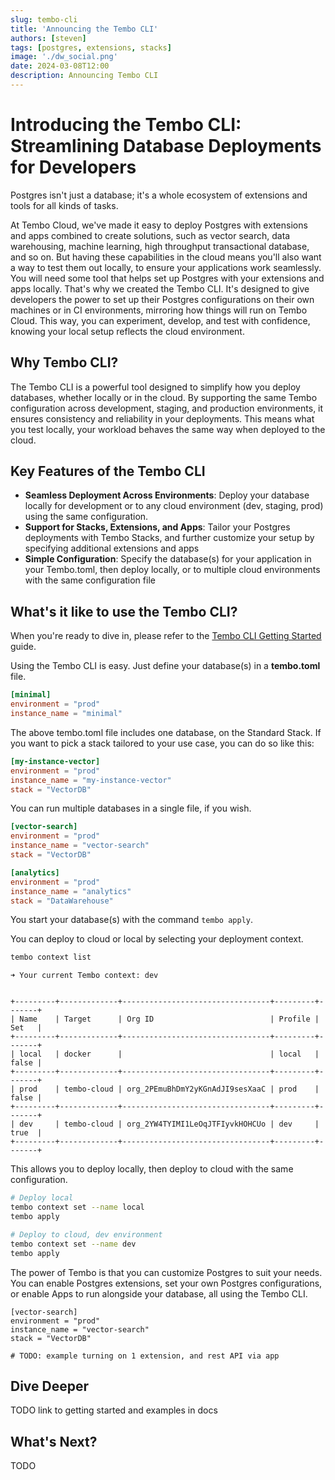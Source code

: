 ```yaml
---
slug: tembo-cli
title: 'Announcing the Tembo CLI'
authors: [steven]
tags: [postgres, extensions, stacks]
image: './dw_social.png'
date: 2024-03-08T12:00
description: Announcing Tembo CLI
---
```


# Introducing the Tembo CLI: Streamlining Database Deployments for Developers

Postgres isn't just a database; it's a whole ecosystem of extensions and tools for all kinds of tasks.

At Tembo Cloud, we've made it easy to deploy Postgres with extensions and apps combined to create solutions, such as vector search, data warehousing, machine learning, high throughput transactional database, and so on. But having these capabilities in the cloud means you'll also want a way to test them out locally, to ensure your applications work seamlessly. You will need some tool that helps set up Postgres with your extensions and apps locally. That's why we created the Tembo CLI. It's designed to give developers the power to set up their Postgres configurations on their own machines or in CI environments, mirroring how things will run on Tembo Cloud. This way, you can experiment, develop, and test with confidence, knowing your local setup reflects the cloud environment.

## Why Tembo CLI?

The Tembo CLI is a powerful tool designed to simplify how you deploy databases, whether locally or in the cloud. By supporting the same Tembo configuration across development, staging, and production environments, it ensures consistency and reliability in your deployments. This means what you test locally, your workload behaves the same way when deployed to the cloud.

## Key Features of the Tembo CLI

- **Seamless Deployment Across Environments**: Deploy your database locally for development or to any cloud environment (dev, staging, prod) using the same configuration.
- **Support for Stacks, Extensions, and Apps**: Tailor your Postgres deployments with Tembo Stacks, and further customize your setup by specifying additional extensions and apps
- **Simple Configuration**: Specify the database(s) for your application in your Tembo.toml, then deploy locally, or to multiple cloud environments with the same configuration file

## What's it like to use the Tembo CLI?

When you're ready to dive in, please refer to the [Tembo CLI Getting Started](https://tembo.io/docs/tembo-cloud/Tembo-CLI/Getting_Started) guide.

Using the Tembo CLI is easy. Just define your database(s) in a **tembo.toml** file.

```toml
[minimal]
environment = "prod"
instance_name = "minimal"
```

The above tembo.toml file includes one database, on the Standard Stack. If you want to pick a stack tailored to your use case, you can do so like this:

```toml
[my-instance-vector]
environment = "prod"
instance_name = "my-instance-vector"
stack = "VectorDB"
```

You can run multiple databases in a single file, if you wish.

```toml
[vector-search]
environment = "prod"
instance_name = "vector-search"
stack = "VectorDB"

[analytics]
environment = "prod"
instance_name = "analytics"
stack = "DataWarehouse"
```

You start your database(s) with the command `tembo apply`.

You can deploy to cloud or local by selecting your deployment context.

```bash
tembo context list
```
```
➜ Your current Tembo context: dev


+---------+-------------+---------------------------------+---------+-------+
| Name    | Target      | Org ID                          | Profile | Set   |
+---------+-------------+---------------------------------+---------+-------+
| local   | docker      |                                 | local   | false |
+---------+-------------+---------------------------------+---------+-------+
| prod    | tembo-cloud | org_2PEmuBhDmY2yKGnAdJI9sesXaaC | prod    | false |
+---------+-------------+---------------------------------+---------+-------+
| dev     | tembo-cloud | org_2YW4TYIMI1LeOqJTFIyvkHOHCUo | dev     | true  |
+---------+-------------+---------------------------------+---------+-------+
```

This allows you to deploy locally, then deploy to cloud with the same configuration.

```bash
# Deploy local
tembo context set --name local
tembo apply

# Deploy to cloud, dev environment
tembo context set --name dev
tembo apply
```

The power of Tembo is that you can customize Postgres to suit your needs. You can enable Postgres extensions, set your own Postgres configurations, or enable Apps to run alongside your database, all using the Tembo CLI.

```
[vector-search]
environment = "prod"
instance_name = "vector-search"
stack = "VectorDB"

# TODO: example turning on 1 extension, and rest API via app
```

## Dive Deeper

TODO link to getting started and examples in docs

## What's Next?

TODO
